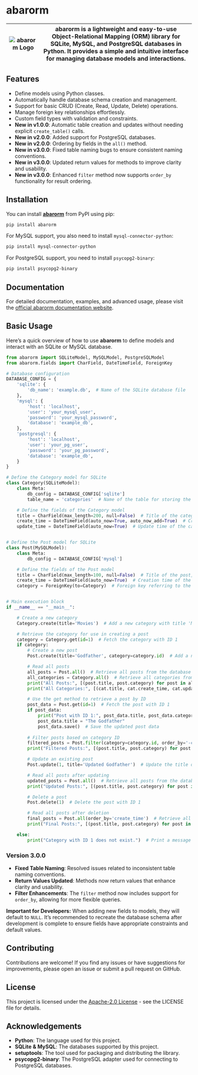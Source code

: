 # abarorm

| ![abarorm Logo](https://prodbygodfather.github.io/abarorm/images/logo.png) | **abarorm** is a lightweight and easy-to-use Object-Relational Mapping (ORM) library for SQLite, MySQL, and PostgreSQL databases in Python. It provides a simple and intuitive interface for managing database models and interactions. |
|----------------------------------|----------------------------------------------------------------------------------------------------------------------------------------------------------------------------------------------|

## Features

- Define models using Python classes.
- Automatically handle database schema creation and management.
- Support for basic CRUD (Create, Read, Update, Delete) operations.
- Manage foreign key relationships effortlessly.
- Custom field types with validation and constraints.
- **New in v1.0.0**: Automatic table creation and updates without needing explicit `create_table()` calls.
- **New in v2.0.0**: Added support for PostgreSQL databases.
- **New in v2.0.0**: Ordering by fields in the `all()` method.
- **New in v3.0.0**: Fixed table naming bugs to ensure consistent naming conventions.
- **New in v3.0.0**: Updated return values for methods to improve clarity and usability.
- **New in v3.0.0**: Enhanced `filter` method now supports `order_by` functionality for result ordering.


## Installation

You can install [**abarorm**](https://pypi.org/project/abarorm/) from PyPI using pip:

```bash
pip install abarorm
```
For MySQL support, you also need to install `mysql-connector-python`:

```bash
pip install mysql-connector-python
```
For PostgreSQL support, you need to install `psycopg2-binary`:
```bash
pip install psycopg2-binary
```

## Documentation
For detailed documentation, examples, and advanced usage, please visit the [official abarorm documentation website](https://prodbygodfather.github.io/abarorm/).

## Basic Usage
Here’s a quick overview of how to use **abarorm** to define models and interact with an SQLite or MySQL database.
```python
from abarorm import SQLiteModel, MySQLModel, PostgreSQLModel
from abarorm.fields import CharField, DateTimeField, ForeignKey

# Database configuration
DATABASE_CONFIG = {
    'sqlite': {
        'db_name': 'example.db',  # Name of the SQLite database file
    },
    'mysql': {
        'host': 'localhost',
        'user': 'your_mysql_user',
        'password': 'your_mysql_password',
        'database': 'example_db',
    },
    'postgresql': {
        'host': 'localhost',
        'user': 'your_pg_user',
        'password': 'your_pg_password',
        'database': 'example_db',
    }
}

# Define the Category model for SQLite
class Category(SQLiteModel):
    class Meta:
        db_config = DATABASE_CONFIG['sqlite']
        table_name = 'categories'  # Name of the table for storing the Category model data in SQLite

    # Define the fields of the Category model
    title = CharField(max_length=200, null=False)  # Title of the category, must be unique and not null
    create_time = DateTimeField(auto_now=True, auto_now_add=True)  # Creation time of the category, automatically set to current datetime
    update_time = DateTimeField(auto_now=True)  # Update time of the category, automatically set to current datetime


# Define the Post model for SQLite
class Post(MySQLModel):
    class Meta:
        db_config = DATABASE_CONFIG['mysql']

    # Define the fields of the Post model
    title = CharField(max_length=100, null=False)  # Title of the post, must be unique and not null
    create_time = DateTimeField(auto_now=True)  # Creation time of the post, automatically set to current datetime
    category = ForeignKey(to=Category)  # Foreign key referring to the Category model


# Main execution block
if __name__ == "__main__":

    # Create a new category
    Category.create(title='Movies')  # Add a new category with title 'Movies'

    # Retrieve the category for use in creating a post
    category = Category.get(id=1)  # Fetch the category with ID 1
    if category:
        # Create a new post
        Post.create(title='Godfather', category=category.id)  # Add a new post with title 'Godfather' and associate it with the fetched category

        # Read all posts
        all_posts = Post.all()  # Retrieve all posts from the database
        all_categories = Category.all()  # Retrieve all categories from the database
        print("All Posts:", [(post.title, post.category) for post in all_posts])  # Print all posts with their titles and associated categories
        print("All Categories:", [(cat.title, cat.create_time, cat.update_time) for cat in all_categories])  # Print all categories with their details

        # Use the get method to retrieve a post by ID
        post_data = Post.get(id=1)  # Fetch the post with ID 1
        if post_data:
            print("Post with ID 1:", post_data.title, post_data.category)  # Print the title and category of the post with ID 1
            post_data.title = "The Godfather"
            post_data.save()  # Save the updated post data
            
        # Filter posts based on category ID
        filtered_posts = Post.filter(category=category.id, order_by='-create_time')  # Retrieve all posts associated with the specified category ID
        print("Filtered Posts:", [(post.title, post.category) for post in filtered_posts])  # Print posts filtered by category

        # Update an existing post
        Post.update(1, title='Updated Godfather')  # Update the title of the post with ID 1 to 'Updated Godfather'

        # Read all posts after updating
        updated_posts = Post.all()  # Retrieve all posts from the database after the update
        print("Updated Posts:", [(post.title, post.category) for post in updated_posts])  # Print all posts with updated details

        # Delete a post
        Post.delete(1)  # Delete the post with ID 1

        # Read all posts after deletion
        final_posts = Post.all(order_by='create_time')  # Retrieve all posts from the database after deletion
        print("Final Posts:", [(post.title, post.category) for post in final_posts])  # Print all remaining posts

    else:
        print("Category with ID 1 does not exist.")  # Print a message if the category with ID 1 does not exist
```

### Version 3.0.0

- **Fixed Table Naming**: Resolved issues related to inconsistent table naming conventions.
- **Return Values Updated**: Methods now return values that enhance clarity and usability.
- **Filter Enhancements**: The `filter` method now includes support for `order_by`, allowing for more flexible queries.

**Important for Developers:** When adding new fields to models, they will default to `NULL`. It’s recommended to recreate the database schema after development is complete to ensure fields have appropriate constraints and default values.

## Contributing

Contributions are welcome! If you find any issues or have suggestions for improvements, please open an issue or submit a pull request on GitHub.

## License

This project is licensed under the [Apache-2.0 License](https://github.com/ProdByGodfather/abarorm/blob/main/LICENSE) - see the LICENSE file for details.

## Acknowledgements

- **Python**: The language used for this project.
- **SQLite & MySQL**: The databases supported by this project.
- **setuptools**: The tool used for packaging and distributing the library.
- **psycopg2-binary**: The PostgreSQL adapter used for connecting to PostgreSQL databases.